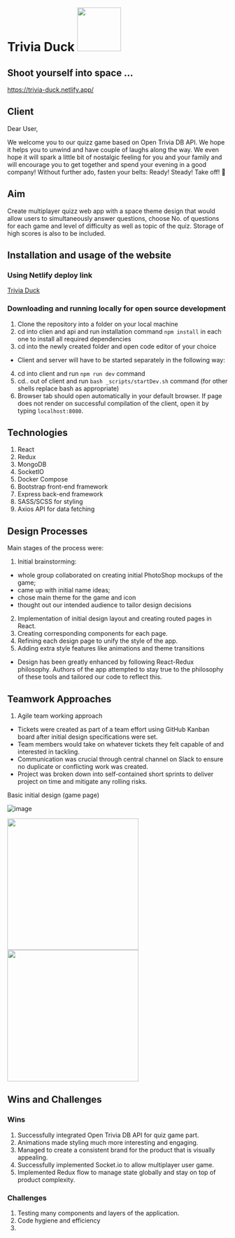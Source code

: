 # Trivia Duck <img src="https://i.imgur.com/kKh40uK.png" width="100" height="100"> 
## Shoot yourself into space ...

https://trivia-duck.netlify.app/

## Client

Dear User,

We welcome you to our quizz game based on Open Trivia DB API. We hope it helps you to unwind and have couple of laughs along the way. We even hope it will spark a little bit of nostalgic feeling for you and your family and will encourage you to get together and spend your evening in a good company! Without further ado, fasten your belts: Ready! Steady! Take off! :rocket:

## Aim 
Create multiplayer quizz web app with a space theme design that would allow users to simultaneously answer questions, choose No. of questions for each game and level of difficulty as well as topic of the quiz. Storage of high scores is also to be included. 

## Installation and usage of the website

### Using Netlify deploy link
[Trivia Duck](https://trivia-quack.netlify.app/)

### Downloading and running locally for open source development
1. Clone the repository into a folder on your local machine
2. cd into clien and api and run installation command `npm install` in each one to install all required dependencies
3. cd into the newly created folder and open code editor of your choice
- Client and server will have to be started separately in the following way:
4. cd into client and run `npm run dev` command
5. cd.. out of client and run `bash _scripts/startDev.sh` command (for other shells replace bash as appropriate)
6. Browser tab should open automatically in your default browser. If page does not render on successful compilation of the client, open it by typing `localhost:8080`.

## Technologies

1. React
2. Redux
3. MongoDB
4. SocketIO
5. Docker Compose
6. Bootstrap front-end framework
7. Express back-end framework
8. SASS/SCSS for styling
9. Axios API for data fetching

## Design Processes

Main stages of the process were:
1. Initial brainstorming:
- whole group collaborated on creating initial PhotoShop mockups of the game;
- came up with initial name ideas;
- chose main theme for the game and icon
- thought out our intended audience to tailor design decisions
2. Implementation of initial design layout and creating routed pages in React.
3. Creating corresponding components for each page.
4. Refining each design page to unify the style of the app. 
5. Adding extra style features like animations and theme transitions

- Design has been greatly enhanced by following React-Redux philosophy. Authors of the app attempted to stay true to the philosophy of these tools and tailored our code to reflect this.

## Teamwork Approaches

1. Agile team working approach 
- Tickets were created as part of a team effort using GitHub Kanban board after initial design specifications were set. 
- Team members would take on whatever tickets they felt capable of and interested in tackling.
- Communication was crucial through central channel on Slack to ensure no duplicate or conflicting work was created. 
- Project was broken down into self-contained short sprints to deliver project on time and mitigate any rolling risks. 

Basic initial design (game page)

![image](https://i.imgur.com/PHJcEi8.png)

<img src="https://i.imgur.com/VZTHhit.png" width="300"> <img src="https://i.imgur.com/84u2eS9.png" width="300"> 

## Wins and Challenges

### Wins
1. Successfully integrated Open Trivia DB API for quiz game part.
2. Animations made styling much more interesting and engaging.
3. Managed to create a consistent brand for the product that is visually appealing.
4. Successfully implemented Socket.io to allow multiplayer user game. 
5. Implemented Redux flow to manage state globally and stay on top of product complexity.

### Challenges
1. Testing many components and layers of the application.
2. Code hygiene and efficiency
3. 
